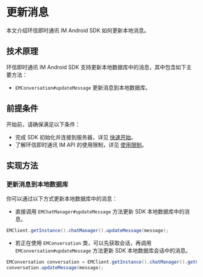 # 更新消息

<Toc />

本文介绍环信即时通讯 IM Android SDK 如何更新本地消息。

## 技术原理

环信即时通讯 IM Android SDK 支持更新本地数据库中的消息，其中包含如下主要方法：

- `EMConversation#updateMessage` 更新消息到本地数据库。

## 前提条件

开始前，请确保满足以下条件：

- 完成 SDK 初始化并连接到服务器，详见 [快速开始](quickstart.html)。
- 了解环信即时通讯 IM API 的使用限制，详见 [使用限制](/product/limitation.html)。

## 实现方法

### 更新消息到本地数据库

你可以通过以下方式更新本地数据库中的消息：

- 直接调用 `EMChatManager#updateMessage` 方法更新 SDK 本地数据库中的消息。

```java 
EMClient.getInstance().chatManager().updateMessage(message);
```

- 若正在使用 `EMConversation` 类，可以先获取会话，再调用 `EMConversation#updateMessage` 方法更新 SDK 本地数据库会话中的消息。

```java
EMConversation conversation = EMClient.getInstance().chatManager().getConversation(conversationId);
conversation.updateMessage(message);
```

